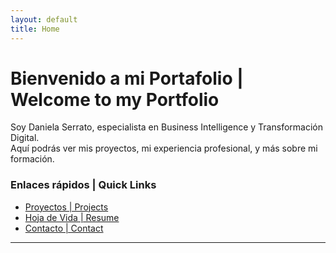 ```yaml
---
layout: default
title: Home
---
```


# Bienvenido a mi Portafolio | Welcome to my Portfolio

Soy Daniela Serrato, especialista en Business Intelligence y Transformación Digital.  
Aquí podrás ver mis proyectos, mi experiencia profesional, y más sobre mi formación.

### Enlaces rápidos | Quick Links
- [Proyectos | Projects](en/projects/index.md)  
- [Hoja de Vida | Resume](cv.md)  
- [Contacto | Contact](es/contacto.md)

---
